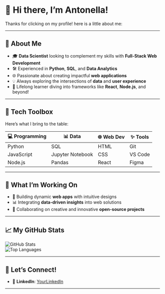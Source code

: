 # 👋 Hi there, I’m Antonella!

Thanks for clicking on my profile! here is a little about me:

---

## 🌟 **About Me**  
- 🎓 **Data Scientist** looking to complement my skills with **Full-Stack Web Development**  
- 🛠️ Experienced in **Python**, **SQL**, and **Data Analytics**  
- 🌐 Passionate about creating impactful **web applications**  
- 💡 Always exploring the intersections of **data** and **user experience**  
- 📖 Lifelong learner diving into frameworks like **React**, **Node.js**, and beyond!

---

## 🔧 **Tech Toolbox**
Here’s what I bring to the table:

| 💻 Programming | 📊 Data          | 🌐 Web Dev | ✨ Tools |
| -------------- | ----------------- | ---------- | -------- |
| Python         | SQL               | HTML       | Git      |
| JavaScript     | Jupyter Notebook  | CSS        | VS Code  |
| Node.js        | Pandas            | React      | Figma    |

---

## 🚀 **What I’m Working On**
- 🌱 Building dynamic **web apps** with intuitive designs  
- 📊 Integrating **data-driven insights** into web solutions  
- 🧩 Collaborating on creative and innovative **open-source projects**

---

## 📈 **My GitHub Stats**
![GitHub Stats](https://github-readme-stats.vercel.app/api?username=antoplh&show_icons=true&theme=radical)  
![Top Languages](https://github-readme-stats.vercel.app/api/top-langs/?username=antoplh&layout=compact&theme=radical)

---

## 🎯 **Let’s Connect!**
- 💼 **LinkedIn**: [YourLinkedIn](#)

---

